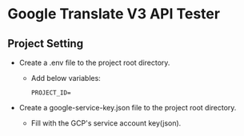# Google Translate V3 API Tester

## Project Setting

- Create a .env file to the project root directory.
  - Add below variables:
    
    ```
    PROJECT_ID=
    ```

- Create a google-service-key.json file to the project root directory.
  - Fill with the GCP's service account key(json).
